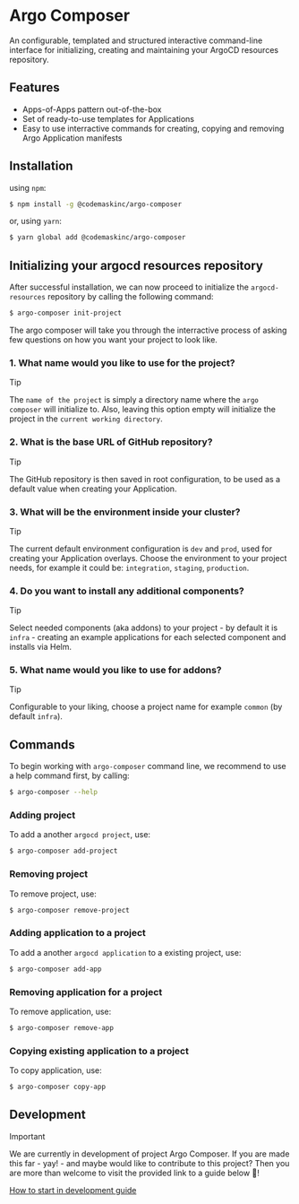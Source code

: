 # Argo Composer

An configurable, templated and structured interactive command-line interface for initializing, creating and maintaining your ArgoCD resources repository.

## Features
- Apps-of-Apps pattern out-of-the-box
- Set of ready-to-use templates for Applications
- Easy to use interractive commands for creating, copying and removing Argo Application manifests

## Installation

using `npm`:
```bash
$ npm install -g @codemaskinc/argo-composer
```

or, using `yarn`:
```bash
$ yarn global add @codemaskinc/argo-composer
```

## Initializing your argocd resources repository

After successful installation, we can now proceed to initialize the `argocd-resources` repository by calling the following command:

```bash
$ argo-composer init-project
```

The argo composer will take you through the interractive process of asking few questions on how you want your project to look like.

### 1. What name would you like to use for the project?
> [!TIP]
> The `name of the project` is simply a directory name where the `argo composer` will initialize to.
> Also, leaving this option empty will initialize the project in the `current working directory`.

### 2. What is the base URL of GitHub repository?
> [!TIP]
> The GitHub repository is then saved in root configuration, to be used as a default value when creating your Application.

### 3. What will be the environment inside your cluster?

> [!TIP]
> The current default environment configuration is `dev` and `prod`, used for creating your Application overlays.
> Choose the environment to your project needs, for example it could be: `integration`, `staging`, `production`.

### 4. Do you want to install any additional components?
> [!TIP]
> Select needed components (aka addons) to your project - by default it is `infra` - creating an example applications for each selected component and installs via Helm.

### 5. What name would you like to use for addons?
> [!TIP]
> Configurable to your liking, choose a project name for example `common` (by default `infra`).

[](examples/example-init-project.png)

## Commands

To begin working with `argo-composer` command line, we recommend to use a help command first, by calling:

```bash
$ argo-composer --help
```

[](examples/example-help-command.png)

### Adding project

To add a another `argocd project`, use:

```bash
$ argo-composer add-project
```

### Removing project

To remove project, use:

```bash
$ argo-composer remove-project
```

### Adding application to a project

To add a another `argocd application` to a existing project, use:

```bash
$ argo-composer add-app
```

### Removing application for a project

To remove application, use:

```bash
$ argo-composer remove-app
```

### Copying existing application to a project

To copy application, use:

```bash
$ argo-composer copy-app
```

## Development
> [!IMPORTANT]
> We are currently in development of project Argo Composer.
> If you are made this far - yay! - and maybe would like to contribute to this project? Then you are more than welcome to visit the provided link to a guide below :pray:!

[How to start in development guide](https://github.com/codemaskinc/argo-composer/blob/main/development.md)
